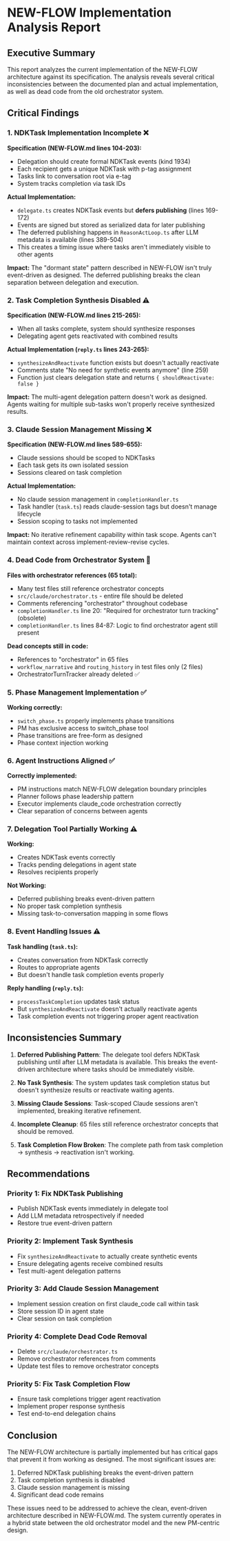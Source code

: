 # NEW-FLOW Implementation Analysis Report

## Executive Summary

This report analyzes the current implementation of the NEW-FLOW architecture against its specification. The analysis reveals several critical inconsistencies between the documented plan and actual implementation, as well as dead code from the old orchestrator system.

## Critical Findings

### 1. NDKTask Implementation Incomplete ❌

**Specification (NEW-FLOW.md lines 104-203):**
- Delegation should create formal NDKTask events (kind 1934)
- Each recipient gets a unique NDKTask with p-tag assignment
- Tasks link to conversation root via e-tag
- System tracks completion via task IDs

**Actual Implementation:**
- `delegate.ts` creates NDKTask events but **defers publishing** (lines 169-172)
- Events are signed but stored as serialized data for later publishing
- The deferred publishing happens in `ReasonActLoop.ts` after LLM metadata is available (lines 389-504)
- This creates a timing issue where tasks aren't immediately visible to other agents

**Impact:** The "dormant state" pattern described in NEW-FLOW isn't truly event-driven as designed. The deferred publishing breaks the clean separation between delegation and execution.

### 2. Task Completion Synthesis Disabled ⚠️

**Specification (NEW-FLOW.md lines 215-265):**
- When all tasks complete, system should synthesize responses
- Delegating agent gets reactivated with combined results

**Actual Implementation (`reply.ts` lines 243-265):**
- `synthesizeAndReactivate` function exists but doesn't actually reactivate
- Comments state "No need for synthetic events anymore" (line 259)
- Function just clears delegation state and returns `{ shouldReactivate: false }`

**Impact:** The multi-agent delegation pattern doesn't work as designed. Agents waiting for multiple sub-tasks won't properly receive synthesized results.

### 3. Claude Session Management Missing ❌

**Specification (NEW-FLOW.md lines 589-655):**
- Claude sessions should be scoped to NDKTasks
- Each task gets its own isolated session
- Sessions cleared on task completion

**Actual Implementation:**
- No claude session management in `completionHandler.ts`
- Task handler (`task.ts`) reads claude-session tags but doesn't manage lifecycle
- Session scoping to tasks not implemented

**Impact:** No iterative refinement capability within task scope. Agents can't maintain context across implement-review-revise cycles.

### 4. Dead Code from Orchestrator System 🧹

**Files with orchestrator references (65 total):**
- Many test files still reference orchestrator concepts
- `src/claude/orchestrator.ts` - entire file should be deleted
- Comments referencing "orchestrator" throughout codebase
- `completionHandler.ts` line 20: "Required for orchestrator turn tracking" (obsolete)
- `completionHandler.ts` lines 84-87: Logic to find orchestrator agent still present

**Dead concepts still in code:**
- References to "orchestrator" in 65 files
- `workflow_narrative` and `routing_history` in test files only (2 files)
- OrchestratorTurnTracker already deleted ✅

### 5. Phase Management Implementation ✅

**Working correctly:**
- `switch_phase.ts` properly implements phase transitions
- PM has exclusive access to switch_phase tool
- Phase transitions are free-form as designed
- Phase context injection working

### 6. Agent Instructions Aligned ✅

**Correctly implemented:**
- PM instructions match NEW-FLOW delegation boundary principles
- Planner follows phase leadership pattern
- Executor implements claude_code orchestration correctly
- Clear separation of concerns between agents

### 7. Delegation Tool Partially Working ⚠️

**Working:**
- Creates NDKTask events correctly
- Tracks pending delegations in agent state
- Resolves recipients properly

**Not Working:**
- Deferred publishing breaks event-driven pattern
- No proper task completion synthesis
- Missing task-to-conversation mapping in some flows

### 8. Event Handling Issues ⚠️

**Task handling (`task.ts`):**
- Creates conversation from NDKTask correctly
- Routes to appropriate agents
- But doesn't handle task completion events properly

**Reply handling (`reply.ts`):**
- `processTaskCompletion` updates task status
- But `synthesizeAndReactivate` doesn't actually reactivate agents
- Task completion events not triggering proper agent reactivation

## Inconsistencies Summary

1. **Deferred Publishing Pattern**: The delegate tool defers NDKTask publishing until after LLM metadata is available. This breaks the event-driven architecture where tasks should be immediately visible.

2. **No Task Synthesis**: The system updates task completion status but doesn't synthesize results or reactivate waiting agents.

3. **Missing Claude Sessions**: Task-scoped Claude sessions aren't implemented, breaking iterative refinement.

4. **Incomplete Cleanup**: 65 files still reference orchestrator concepts that should be removed.

5. **Task Completion Flow Broken**: The complete path from task completion → synthesis → reactivation isn't working.

## Recommendations

### Priority 1: Fix NDKTask Publishing
- Publish NDKTask events immediately in delegate tool
- Add LLM metadata retrospectively if needed
- Restore true event-driven pattern

### Priority 2: Implement Task Synthesis
- Fix `synthesizeAndReactivate` to actually create synthetic events
- Ensure delegating agents receive combined results
- Test multi-agent delegation patterns

### Priority 3: Add Claude Session Management
- Implement session creation on first claude_code call within task
- Store session ID in agent state
- Clear session on task completion

### Priority 4: Complete Dead Code Removal
- Delete `src/claude/orchestrator.ts`
- Remove orchestrator references from comments
- Update test files to remove orchestrator concepts

### Priority 5: Fix Task Completion Flow
- Ensure task completions trigger agent reactivation
- Implement proper response synthesis
- Test end-to-end delegation chains

## Conclusion

The NEW-FLOW architecture is partially implemented but has critical gaps that prevent it from working as designed. The most significant issues are:

1. Deferred NDKTask publishing breaks the event-driven pattern
2. Task completion synthesis is disabled
3. Claude session management is missing
4. Significant dead code remains

These issues need to be addressed to achieve the clean, event-driven architecture described in NEW-FLOW.md. The system currently operates in a hybrid state between the old orchestrator model and the new PM-centric design.
